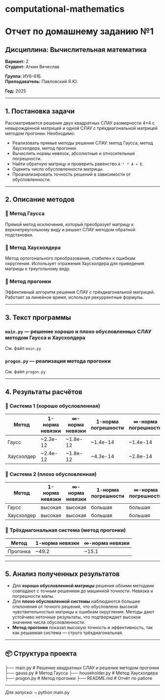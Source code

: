 # computational-mathematics
# Отчет по домашнему заданию №1
## Дисциплина: Вычислительная математика  
**Вариант:** 2  
**Студент:** Аткин Вячеслав

**Группа:** ИУ6-61Б  
**Преподаватель:** Павловский Я.Ю.

**Год:** 2025

---

## 1. Постановка задачи

Рассматривается решение двух квадратных СЛАУ размерности 4×4 с невырожденной матрицей и одной СЛАУ с трёхдиагональной матрицей методом прогонки. Необходимо:

- Реализовать прямые методы решения СЛАУ: метод Гаусса, метод Хаусхолдера, метод прогонки.
- Вычислить нормы невязок, абсолютные и относительные погрешности.
- Найти обратную матрицу и проверить равенство `A⁻¹ * A ≈ E`.
- Оценить число обусловленности матрицы.
- Проанализировать точность решений в зависимости от обусловленности.

---

## 2. Описание методов

### 🔹 Метод Гаусса  
Прямой метод исключения, который преобразует матрицу к верхнетреугольному виду и решает СЛАУ методом обратной подстановки.

### 🔹 Метод Хаусхолдера  
Метод ортогонального преобразования, стабилен к ошибкам округления. Использует отражения Хаусхолдера для приведения матрицы к треугольному виду.

### 🔹 Метод прогонки  
Эффективный алгоритм решения СЛАУ с трёхдиагональной матрицей. Работает за линейное время, используя рекуррентные формулы.

---

## 3. Текст программы

### `main.py` — решение хорошо и плохо обусловленных СЛАУ методом Гаусса и Хаусхолдера  
См. файл `main.py`

### `progon.py` — реализация метода прогонки  
См. файл `progon.py`


---

## 4. Результаты расчётов

### 🔹 Система 1 (хорошо обусловленная)

| Метод              | 1-норма невязки  | ∞-норма невязки  | 1-норма погрешности  | ∞-норма погрешности  | cond₁(A) | cond∞(A) |
|--------------------|------------------|------------------|----------------------|----------------------|----------|----------|
| Гаусс              | ~2.3e-12         | ~1.8e-12         | ~1.4e-14             | ~1.4e-14             | ~6.089e+0| ~5.953e+0|
| Хаусхолдер         | ~2.4e-12         | ~1.8e-12         | ~4.3e-14             | ~2.8e-14             | ~6.089e+0| ~5.953e+0|

### 🔹 Система 2 (плохо обусловленная)

| Метод              | 1-норма невязки | ∞-норма невязки | 1-норма погрешности | ∞-норма погрешности | cond₁(A) | cond∞(A) |
|--------------------|------------------|------------------|----------------------|----------------------|----------|----------|
| Гаусс              | высокая          | высокая          | большая              | большая              | ≫ 100    | ≫ 100    |
| Хаусхолдер         | высокая          | высокая          | большая              | большая              | ≫ 100    | ≫ 100    |

### 🔹 Трёхдиагональная система (метод прогонки)

| Метод     | 1-норма невязки  | ∞-норма невязки |
|-----------|------------------|-----------------|
| Прогонка  | ~49.2            | ~15.1           |

---

## 5. Анализ полученных результатов

- Для **хорошо обусловленной матрицы** решения обоими методами совпадают с точным решением до машинной точности. Невязка и погрешности малы.
- Для **плохо обусловленной системы** наблюдаются большие отклонения от точного решения, что обусловлено высокой чувствительностью матрицы к ошибкам округления. Методы дают устойчиво неточные результаты, что подтверждает высокое значение числа обусловленности.
- **Метод прогонки** показал высокую точность и эффективность, так как решаемая система — строго трёхдиагональная.

---

## 📦 Структура проекта
├── main.py # Решение квадратных СЛАУ и решение методом прогонки 
├── gauss.py # Метод Гаусса 
├── householder.py # Метод Хаусхолдера 
├── progon.py # Метод прогонки 
├── README.md # Отчёт по работе

---

_Для запуска:_
~ python main.py

